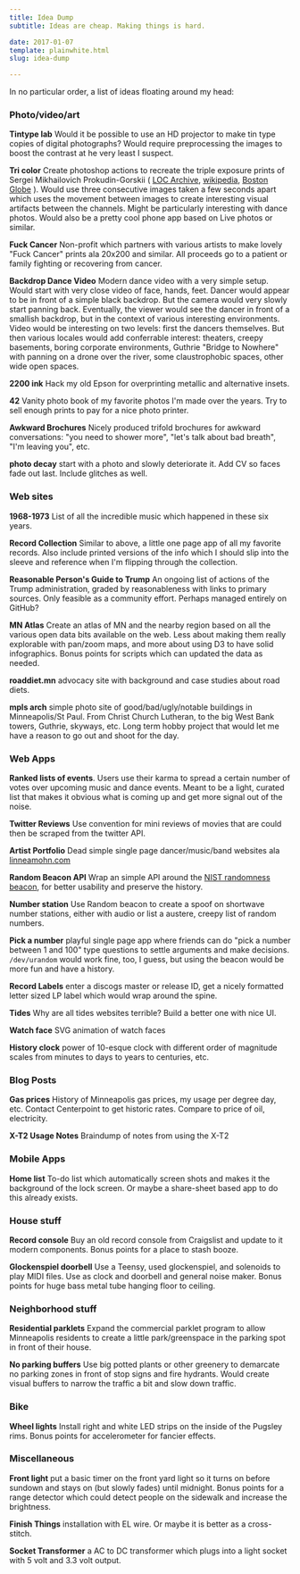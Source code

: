 ```yaml
---
title: Idea Dump
subtitle: Ideas are cheap. Making things is hard.

date: 2017-01-07
template: plainwhite.html
slug: idea-dump

---
```


In no particular order, a list of ideas floating around my head:

### Photo/video/art

**Tintype lab** Would it be possible to use an HD projector to make tin type copies of digital photographs? Would require preprocessing the images to boost the contrast at he very least I suspect.

**Tri color** Create photoshop actions to recreate the triple exposure prints of  Sergei Mikhailovich Prokudin-Gorskii (
[LOC Archive](http://www.loc.gov/exhibits/empire/gorskii.html), 
[wikipedia](https://en.wikipedia.org/wiki/Sergey_Prokudin-Gorsky),
[Boston Globe](http://archive.boston.com/bigpicture/2010/08/russia_in_color_a_century_ago.html)
). Would use three consecutive images taken a few seconds apart which uses the movement between images to create interesting visual artifacts between the channels. Might be particularly interesting with dance photos. Would also be a pretty cool phone app based on Live photos or similar.

**Fuck Cancer** Non-profit which partners with various artists to make lovely "Fuck Cancer" prints ala 20x200 and similar. All proceeds go to a patient or family fighting or recovering from cancer.

**Backdrop Dance Video** Modern dance video with a very simple setup. Would start with very close video of face, hands, feet. Dancer would appear to be in front of a simple black  backdrop. But the camera would very slowly start panning back. Eventually, the viewer would see the dancer in front of a smallish backdrop, but in the context of various interesting environments. Video would be interesting on two levels: first the dancers themselves. But then various locales would add conferrable interest: theaters, creepy basements, boring corporate environments, Guthrie "Bridge to Nowhere" with panning on a drone over the river, some claustrophobic spaces, other wide open spaces.

**2200 ink** Hack my old Epson for overprinting metallic and alternative insets.

**42** Vanity photo book of my favorite photos I'm made over the years. Try to sell enough prints to pay for a nice photo printer.

**Awkward Brochures** Nicely produced trifold brochures for awkward conversations: "you need to shower more", "let's talk about bad breath", "I'm leaving you", etc.

**photo decay** start with a photo and slowly deteriorate it. Add CV so faces fade out last. Include glitches as well. 

### Web sites

**1968-1973** List of all the incredible music which happened in these six years.

**Record Collection** Similar to above, a little one page app of all my favorite records. Also include printed versions of the info which I should slip into the sleeve and reference when I'm flipping through the collection. 

**Reasonable Person's Guide to Trump** An ongoing list of actions of the Trump administration, graded by reasonableness with links to primary sources. Only feasible as a community effort. Perhaps managed entirely on GitHub?

**MN Atlas** Create an atlas of MN and the nearby region based on all the various open data bits available on the web. Less about making them really explorable with pan/zoom maps, and more about using D3 to have solid infographics. Bonus points for scripts which can updated the data as needed.

**roaddiet.mn** advocacy site with background and case studies about road diets.

**mpls arch** simple photo site of good/bad/ugly/notable buildings in Minneapolis/St Paul. From Christ Church Lutheran, to the big West Bank towers, Guthrie, skyways, etc. Long term hobby project that would let me have a reason to go out and shoot for the day. 

### Web Apps

**Ranked lists of events**. Users use their karma to spread a certain number of votes over upcoming music and dance events. Meant to be a light, curated list that makes it obvious what is coming up and get more signal out of the noise. 

**Twitter Reviews** Use convention for mini reviews of movies that are could then be scraped from the twitter API.  

**Artist Portfolio** Dead simple single page dancer/music/band websites ala [linneamohn.com](http://linneamohn.com)

**Random Beacon API** Wrap an simple API around the [NIST randomness beacon](https://www.nist.gov/programs-projects/nist-randomness-beacon), for better usability and preserve the history.

**Number station** Use Random beacon to create a spoof on shortwave number stations, either with audio or list a austere, creepy list of random numbers. 

**Pick a number** playful single page app where friends can do "pick a number between 1 and 100" type questions to settle arguments and make decisions. `/dev/urandom` would work fine, too, I guess, but using the beacon would be more fun and have a history.

**Record Labels** enter a discogs master or release ID, get a nicely formatted letter sized LP label which would wrap around the spine.

**Tides** Why are all tides websites terrible? Build a better one with nice UI.

**Watch face** SVG animation of watch faces

**History clock** power of 10-esque clock with different order of magnitude scales from minutes to days to years to centuries, etc. 


### Blog Posts

**Gas prices** History of Minneapolis gas prices, my usage per degree day, etc. Contact Centerpoint to get historic rates. Compare to price of oil, electricity.

**X-T2 Usage Notes** Braindump of notes from using the X-T2

### Mobile Apps

**Home list** To-do list which automatically screen shots and makes it the background of the lock screen. Or maybe a share-sheet based app to do this already exists. 

### House stuff

**Record console** Buy an old record console from Craigslist and update to it modern components. Bonus points for a place to stash booze.

**Glockenspiel doorbell** Use a Teensy, used glockenspiel, and solenoids to play MIDI files. Use as clock and doorbell and general noise maker. Bonus points for huge bass metal tube hanging floor to ceiling.

### Neighborhood stuff

**Residential parklets** Expand the commercial parklet program to allow Minneapolis residents to create a little park/greenspace in the parking spot in front of their house.

**No parking buffers** Use big potted plants or other greenery to demarcate no parking zones in front of stop signs and fire hydrants. Would create visual buffers to narrow the traffic a bit and slow down traffic.

### Bike

**Wheel lights** Install right and white LED strips on the inside of the Pugsley rims. Bonus points for accelerometer for fancier effects. 

### Miscellaneous

**Front light** put a basic timer on the front yard light so it turns on before sundown and stays on (but slowly fades) until midnight. Bonus points for a range detector which could detect people on the sidewalk and increase the brightness.

**Finish Things** installation with EL wire. Or maybe it is better as a cross-stitch.

**Socket Transformer** a AC to DC transformer which plugs into a light socket with 5 volt and 3.3 volt output.
